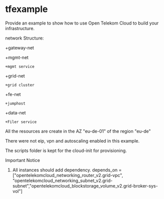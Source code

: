 # tfexample
Provide an example to show how to use Open Telekom Cloud to build your infrastructure.


network Structure:

+gateway-net

+mgmt-net

	+mgmt service
+grid-net

	+grid cluster
+fe-net

	+jumphost
+data-net

	+Filer service


All the resources are create in the AZ "eu-de-01" of the region "eu-de"

There were not eip, vpn and autoscaling enabled in this example. 

The scripts folder is kept for the cloud-init for provisioning. 


Important Notice
1.  All instances should add dependency.
  depends_on = ["opentelekomcloud_networking_router_v2.grid-vpc", "opentelekomcloud_networking_subnet_v2.grid-subnet","opentelekomcloud_blockstorage_volume_v2.grid-broker-sys-vol"]


